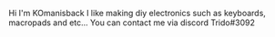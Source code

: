 Hi I'm KOmanisback
I like making diy electronics such as keyboards, macropads and etc...
You can contact me via discord
Trido#3092

